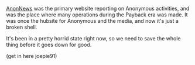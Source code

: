[AnonNews](http://anonnews.org) was the primary website reporting on Anonymous activities, and was the place where many operations during the Payback era was made. It was once the hubsite for Anonymous and the media, and now it's just a broken shell.

It's been in a pretty horrid state right now, so we need to save the whole thing before it goes down for good.

(get in here joepie91)